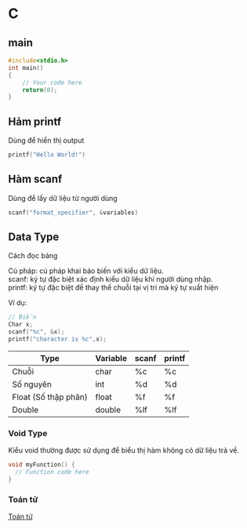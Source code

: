 # C

## main

```C
#include<stdio.h>
int main()
{
    // Your code here
    return(0);
}
```

## Hảm printf

Dùng để hiển thị output

```C
printf("Hello World!")
```

## Hàm scanf

Dùng để lấy dữ liệu từ người dùng

```C
scanf("format_specifier", &variables)
```

## Data Type

Cách đọc bảng

Cú pháp: cú pháp khai báo biến với kiểu dữ liệu.  
scanf: ký tự đặc biệt xác định kiểu dữ liệu khi người dùng nhập.  
printf: ký tự đặc biệt để thay thế chuỗi tại vị trí mà ký tự xuất hiện

Ví dụ:

```C
// Biến
Char x;
scanf("%c", &x);
printf("character is %c",x);
```

| Type                 | Variable | scanf | printf |
|----------------------|----------|-------|--------|
| Chuỗi                | char     | %c    | %c     |
| Số nguyên            | int      | %d    | %d     |
| Float (Số thập phân) | float    | %f    | %f     |
| Double               | double   | %lf   | %lf    |

### Void Type

Kiểu void thường được sử dụng để biểu thị hàm không có dữ liệu trả về.

```C
void myFunction() {
  // Function code here
}
```

### Toán tử

[Toán tử](C-Toan_tu.md)